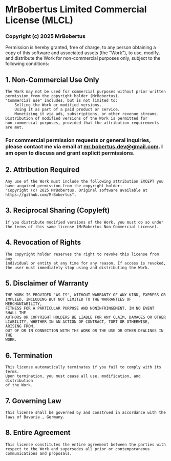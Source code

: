 # MrBobertus Limited Commercial License (MLCL)

### Copyright (c) 2025 MrBobertus

Permission is hereby granted, free of charge, to any person obtaining a copy
of this software and associated assets (the "Work"), to use, modify, and
distribute the Work for non-commercial purposes only, subject to the
following conditions:

## 1. Non-Commercial Use Only

    The Work may not be used for commercial purposes without prior written
    permission from the copyright holder (MrBobertus).
    "Commercial use" includes, but is not limited to:
        Selling the Work or modified versions.
        Using it as part of a paid product or service.
        Monetizing it via ads, subscriptions, or other revenue streams.
    Distribution of modified versions of the Work is permitted for
    non-commercial purposes, provided that the attribution requirements are met.

### For commercial permission requests or general inquiries, please contact me via email at mr.bobertus.dev@gmail.com. I am open to discuss and grant explicit permissions.

## 2. Attribution Required

    Any use of the Work must include the following attribution EXCEPT you have acquired permission from the copyright holder:
    "Copyright (c) 2025 MrBobertus. Original software available at https://github.com/MrBobertus".

## 3.  Reciprocal Sharing (Copyleft)

    If you distribute modified versions of the Work, you must do so under the terms of this same license (MrBobertus Non-Commercial License).

## 4. Revocation of Rights

    The copyright holder reserves the right to revoke this license from any
    individual or entity at any time for any reason. If access is revoked,
    the user must immediately stop using and distributing the Work.

## 5. Disclaimer of Warranty

    THE WORK IS PROVIDED "AS IS", WITHOUT WARRANTY OF ANY KIND, EXPRESS OR
    IMPLIED, INCLUDING BUT NOT LIMITED TO THE WARRANTIES OF MERCHANTABILITY,
    FITNESS FOR A PARTICULAR PURPOSE AND NONINFRINGEMENT. IN NO EVENT SHALL THE
    AUTHORS OR COPYRIGHT HOLDERS BE LIABLE FOR ANY CLAIM, DAMAGES OR OTHER
    LIABILITY, WHETHER IN AN ACTION OF CONTRACT, TORT OR OTHERWISE, ARISING FROM,
    OUT OF OR IN CONNECTION WITH THE WORK OR THE USE OR OTHER DEALINGS IN THE
    WORK.

## 6. Termination

    This license automatically terminates if you fail to comply with its terms.
    Upon termination, you must cease all use, modification, and distribution
    of the Work.

## 7.  Governing Law

    This license shall be governed by and construed in accordance with the laws of Bavaria , Germany.

## 8.  Entire Agreement

    This license constitutes the entire agreement between the parties with respect to the Work and supersedes all prior or contemporaneous communications and proposals.
